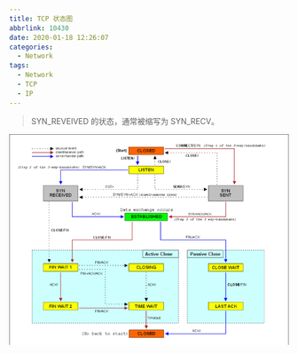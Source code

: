 ```yaml
---
title: TCP 状态图
abbrlink: 10430
date: 2020-01-18 12:26:07
categories:
  - Network
tags:
  - Network
  - TCP
  - IP
---
```


> SYN_REVEIVED 的状态，通常被缩写为 SYN_RECV。

![](/images/tcp-state-diagram/Tcp_state_diagram.png)